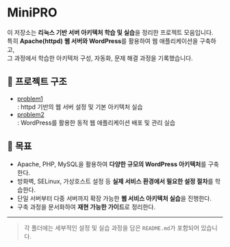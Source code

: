 # MiniPRO

이 저장소는 **리눅스 기반 서버 아키텍처 학습 및 실습**을 정리한 프로젝트 모음입니다.  
특히 **Apache(httpd) 웹 서버와 WordPress**를 활용하여 웹 애플리케이션을 구축하고,  
그 과정에서 학습한 아키텍처 구성, 자동화, 문제 해결 과정을 기록했습니다.

## 📂 프로젝트 구조
- [problem1](./problem1/README.md)  
  : httpd 기반의 웹 서버 설정 및 기본 아키텍처 실습
- [problem2](./problem2/README.md)  
  : WordPress를 활용한 동적 웹 애플리케이션 배포 및 관리 실습

## 🚀 목표
- Apache, PHP, MySQL을 활용하여 **다양한 규모의 WordPress 아키텍처**를 구축한다.  
- 방화벽, SELinux, 가상호스트 설정 등 **실제 서비스 환경에서 필요한 설정 절차**를 학습한다.  
- 단일 서버부터 다중 서버까지 확장 가능한 **웹 서비스 아키텍처 실습**을 진행한다.  
- 구축 과정을 문서화하여 **재현 가능한 가이드**로 정리한다. 


---

> 각 폴더에는 세부적인 설정 및 실습 과정을 담은 `README.md`가 포함되어 있습니다.
